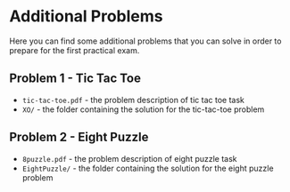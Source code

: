 # Additional Problems

Here you can find some additional problems that you can solve in order to prepare for the first practical exam.

## Problem 1 - Tic Tac Toe

- `tic-tac-toe.pdf` - the problem description of tic tac toe task
- `XO/` - the folder containing the solution for the tic-tac-toe problem

## Problem 2 - Eight Puzzle
- `8puzzle.pdf` - the problem description of eight puzzle task
- `EightPuzzle/` - the folder containing the solution for the eight puzzle problem
